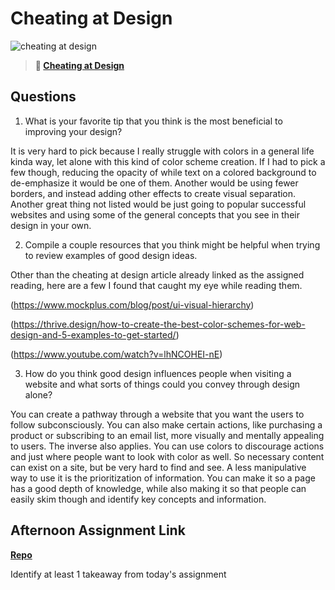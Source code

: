 # Cheating at Design

![cheating at design](https://bcw.blob.core.windows.net/public/img/courses/5247609446691139)

> **📖 [Cheating at Design](https://codeworksacademy.com/fs-student-guide/resources/wk1/04-Cheating-at-Design)**

## Questions

1. What is your favorite tip that you think is the most beneficial to improving your design?

It is very hard to pick because I really struggle with colors in a general life kinda way, let alone with this kind of color scheme creation. If I had to pick a few though, reducing the opacity of while text on a colored background to de-emphasize it would be one of them. Another would be using fewer borders, and instead adding other effects to create visual separation. Another great thing not listed would be just going to popular successful websites and using some of the general concepts that you see in their design in your own. 

2. Compile a couple resources that you think might be helpful when trying to review examples of good design ideas. 

Other than the cheating at design article already linked as the assigned reading, here are a few I found that caught my eye while reading them.

(https://www.mockplus.com/blog/post/ui-visual-hierarchy)

(https://thrive.design/how-to-create-the-best-color-schemes-for-web-design-and-5-examples-to-get-started/)

(https://www.youtube.com/watch?v=lhNCOHEI-nE)



3. How do you think good design influences people when visiting a website and what sorts of things could you convey through design alone?

You can create a pathway through a website that you want the users to follow subconsciously. You can also make certain actions, like purchasing a product or subscribing to an email list, more visually and mentally appealing to users. The inverse also applies. You can use colors to discourage actions and just where people want to look with color as well. So necessary content can exist on a site, but be very hard to find and see. A less manipulative way to use it is the prioritization of information. You can make it so a page has a good depth of knowledge, while also making it so that people can easily skim though and identify key concepts and information.

## Afternoon Assignment Link

**[Repo](https://github.com/Luke-Yost/week1day3challenge)**

Identify at least 1 takeaway from today's assignment
